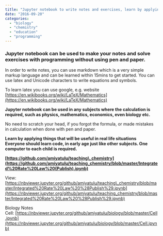 ```yaml
---
title: "Jupyter notebook to write notes and exercises, learn by applying knowledge"
date: "2016-09-20"
categories: 
  - "biology"
  - "chemistry"
  - "education"
  - "programming"
---
```


### Jupyter notebook can be used to make your notes and solve exercises with programming without using pen and paper.

In order to write notes, you can use markdown which is a very simple markup language and can be learned within 15mins to get started. You can use latex and Unicode characters to write equations and symbols.

To learn latex you can use google, e.g. website  
[https://en.wikibooks.org/wiki/LaTeX/Mathematics](https://en.wikibooks.org/wiki/LaTeX/Mathematics)

**Jupyter notebook can be used in any subjects where the calculation is required, such as physics, mathematics, economics, even biology etc.**

No need to scratch your head, if you forgot the formula, or made mistakes in calculation when done with pen and paper.

**Learn by applying things that will be useful in real life situations**  
**Everyone should learn code, in early age just like other subjects. One computer to each child is required.**

**[https://github.com/amiyatulu/teaching\_chemistry](https://github.com/amiyatulu/teaching_chemistry/blob/master/Integrated%20Rate%20Law%20(Publish).ipynb)**  
  
View:  
[https://nbviewer.jupyter.org/github/amiyatulu/teaching\_chemistry/blob/master/Integrated%20Rate%20Law%20%28Publish%29.ipynb](https://nbviewer.jupyter.org/github/amiyatulu/teaching_chemistry/blob/master/Integrated%20Rate%20Law%20%28Publish%29.ipynb)  
  
Biology Notes  
Cell: [https://nbviewer.jupyter.org/github/amiyatulu/biology/blob/master/Cell.ipynb](https://nbviewer.jupyter.org/github/amiyatulu/biology/blob/master/Cell.ipynb)
